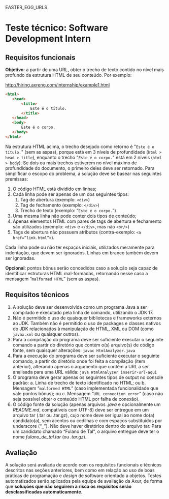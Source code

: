 EASTER_EGG_URLS

# Teste técnico: Software Development Intern

## Requisitos funcionais

**Objetivo**: a partir de uma URL, obter o trecho de texto contido no
nível mais profundo da estrutura HTML de seu conteúdo. Por
exemplo:

http://hiring.axreng.com/internship/example1.html

```html
<html>
   <head>
       <title>
           Este é o título.
       </title>
   </head>
   <body>
       Este é o corpo.
   </body>
</html>
```

Na estrutura HTML acima, o trecho desejado como retorno é "`Este
é o título.`" (sem as aspas), porque está em 3 níveis de
profundidade (`html > head > title`), enquanto o trecho "`Este
é o corpo.`" está em 2 níveis (`html > body`). Se dois ou mais
trechos estiverem no nível máximo de profundidade do documento,
o primeiro deles deve ser retornado.
Para simplificar o escopo do problema, a solução deve se basear
nas seguintes premissas:

1. O código HTML está dividido em linhas;
2. Cada linha pode ser apenas de um dos seguintes tipos:
   1. Tag de abertura (exemplo: `<div>`)
   2. Tag de fechamento (exemplo: `</div>`)
   3. Trecho de texto (exemplo: “`Este é o corpo.`”)
3. Uma mesma linha não pode conter dois tipos de conteúdo;
4. Apenas elementos HTML com pares de tags de abertura e
   fechamento são utilizados (exemplo: `<div>` e `</div>`, mas
   não `<br/>`)
5. Tags de abertura não possuem atributos (contra-exemplo:
   `<a href=”link.html”>`).

Cada linha pode ou não ter espaços iniciais, utilizados meramente
para indentação, que devem ser ignorados. Linhas em branco
também devem ser ignoradas.

**Opcional**: pontos bônus serão concedidos caso a solução seja
capaz de identificar estruturas HTML mal-formadas, retornando
nesse caso a mensagem “`malformed HTML`” (sem as aspas).

## Requisitos técnicos

1. A solução deve ser desenvolvida como um programa Java a
   ser compilado e executado pela linha de comando, utilizando o
   JDK 17.
2. Não é permitido o uso de quaisquer bibliotecas e frameworks
   externos ao JDK. Também não é permitido o uso de packages
   e classes nativos do JDK relacionados à manipulação de
   HTML, XML ou DOM (como `javax.xml` ou quaisquer outros).
3. Para a compilação do programa deve ser suficiente executar o
   seguinte comando a partir do diretório que contém o(s)
   arquivo(s) de código fonte, sem quaisquer alterações:
   `javac HtmlAnalyzer.java`
4. Para a execução do programa deve ser suficiente executar o
   seguinte comando, a partir do diretório onde foi feita a
   compilação (item anterior), alterando apenas o argumento que
   contém a URL a ser analisada para uma URL válida:
   `java HtmlAnalyzer inserir-url-aqui`
5. O programa deve gerar apenas os seguintes tipos de output no
   console padrão:
   a. Linha de trecho de texto identificado no HTML; ou
   b. Mensagem “`malformed HTML`“ (caso implementada
   funcionalidade que vale pontos bônus); ou
   c. Mensagem “`URL connection error`“ (caso não seja
   possível obter o conteúdo HTML por falha de conexão).
6. O código fonte da solução (apenas arquivos *.java* e
   opcionalmente um *README.md*, compatíveis com UTF-8) deve
   ser entregue em um arquivo tar (.tar ou .tar.gz), cujo
   nome deve ser igual ao nome do(a) candidato(a), sem acentos
   ou cedilhas e com espaços substituídos por underscore (“`_`”).
   Não deve haver diretórios dentro do arquivo tar. Para um
   candidato chamado “Fulano de Tal”, o arquivo entregue deve
   ter o nome *fulano_de_tal.tar* (ou *.tar.gz*).

## Avaliação

A solução será avaliada de acordo com os requisitos funcionais e
técnicos descritos nas seções anteriores, bem como em relação ao
uso de boas práticas de programação e *design* de software
orientado a objetos. Testes automatizados serão aplicados pela
equipe de avaliação da Axur, de forma que **soluções que não
seguirem à risca os requisitos serão desclassificadas
automaticamente.**
